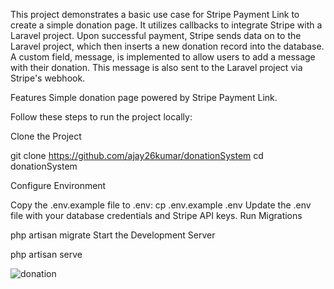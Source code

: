 This project demonstrates a basic use case for Stripe Payment Link to create a simple donation page. It utilizes callbacks to integrate Stripe with a Laravel project. Upon successful payment, Stripe sends data on to the Laravel project, which then inserts a new donation record into the database. A custom field, message, is implemented to allow users to add a message with their donation. This message is also sent to the Laravel project via Stripe's webhook.

Features
Simple donation page powered by Stripe Payment Link.

Follow these steps to run the project locally:

Clone the Project

git clone https://github.com/ajay26kumar/donationSystem
cd donationSystem

Configure Environment

Copy the .env.example file to .env:
cp .env.example .env
Update the .env file with your database credentials and Stripe API keys.
Run Migrations

php artisan migrate
Start the Development Server

php artisan serve

![donation](https://github.com/user-attachments/assets/2bf44aa1-a95a-4088-afb6-2a3f4a47f0c1)

